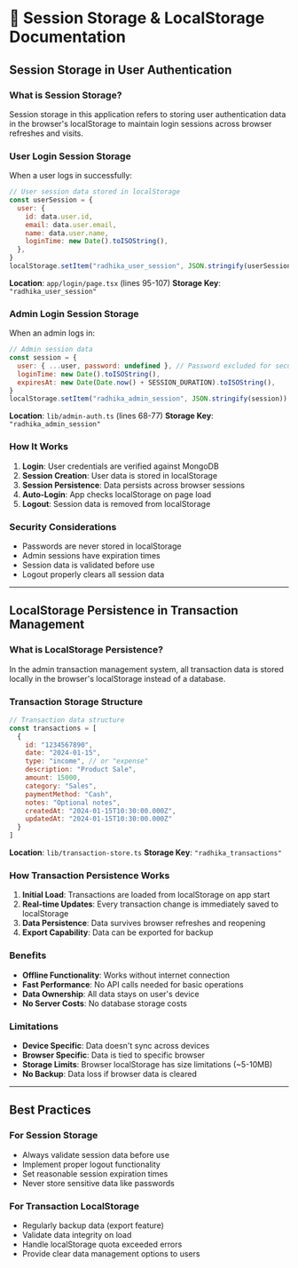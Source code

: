 # 🔐 Session Storage & LocalStorage Documentation

## Session Storage in User Authentication

### What is Session Storage?
Session storage in this application refers to storing user authentication data in the browser's localStorage to maintain login sessions across browser refreshes and visits.

### User Login Session Storage
When a user logs in successfully:

```javascript
// User session data stored in localStorage
const userSession = {
  user: {
    id: data.user.id,
    email: data.user.email,
    name: data.user.name,
    loginTime: new Date().toISOString(),
  },
}
localStorage.setItem("radhika_user_session", JSON.stringify(userSession))
```

**Location**: `app/login/page.tsx` (lines 95-107)
**Storage Key**: `"radhika_user_session"`

### Admin Login Session Storage
When an admin logs in:

```javascript
// Admin session data
const session = {
  user: { ...user, password: undefined }, // Password excluded for security
  loginTime: new Date().toISOString(),
  expiresAt: new Date(Date.now() + SESSION_DURATION).toISOString(),
}
localStorage.setItem("radhika_admin_session", JSON.stringify(session))
```

**Location**: `lib/admin-auth.ts` (lines 68-77)
**Storage Key**: `"radhika_admin_session"`

### How It Works
1. **Login**: User credentials are verified against MongoDB
2. **Session Creation**: User data is stored in localStorage
3. **Session Persistence**: Data persists across browser sessions
4. **Auto-Login**: App checks localStorage on page load
5. **Logout**: Session data is removed from localStorage

### Security Considerations
- Passwords are never stored in localStorage
- Admin sessions have expiration times
- Session data is validated before use
- Logout properly clears all session data

---

## LocalStorage Persistence in Transaction Management

### What is LocalStorage Persistence?
In the admin transaction management system, all transaction data is stored locally in the browser's localStorage instead of a database.

### Transaction Storage Structure
```javascript
// Transaction data structure
const transactions = [
  {
    id: "1234567890",
    date: "2024-01-15",
    type: "income", // or "expense"
    description: "Product Sale",
    amount: 15000,
    category: "Sales",
    paymentMethod: "Cash",
    notes: "Optional notes",
    createdAt: "2024-01-15T10:30:00.000Z",
    updatedAt: "2024-01-15T10:30:00.000Z"
  }
]
```

**Location**: `lib/transaction-store.ts`
**Storage Key**: `"radhika_transactions"`

### How Transaction Persistence Works
1. **Initial Load**: Transactions are loaded from localStorage on app start
2. **Real-time Updates**: Every transaction change is immediately saved to localStorage
3. **Data Persistence**: Data survives browser refreshes and reopening
4. **Export Capability**: Data can be exported for backup

### Benefits
- **Offline Functionality**: Works without internet connection
- **Fast Performance**: No API calls needed for basic operations
- **Data Ownership**: All data stays on user's device
- **No Server Costs**: No database storage costs

### Limitations
- **Device Specific**: Data doesn't sync across devices
- **Browser Specific**: Data is tied to specific browser
- **Storage Limits**: Browser localStorage has size limitations (~5-10MB)
- **No Backup**: Data loss if browser data is cleared

---

## Best Practices

### For Session Storage
- Always validate session data before use
- Implement proper logout functionality
- Set reasonable session expiration times
- Never store sensitive data like passwords

### For Transaction LocalStorage
- Regularly backup data (export feature)
- Validate data integrity on load
- Handle localStorage quota exceeded errors
- Provide clear data management options to users
